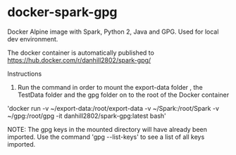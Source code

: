 # docker-spark-gpg
Docker Alpine image with Spark, Python 2, Java and GPG. Used for local dev environment.

The docker container is automatically published to https://hub.docker.com/r/danhill2802/spark-gpg/

Instructions


1. Run the command in order to mount the export-data folder , the TestData folder and the gpg folder on to the root of the Docker container

'docker run -v ~/export-data:/root/export-data -v ~/Spark:/root/Spark -v ~/gpg:/root/gpg -it danhill2802/spark-gpg:latest bash'


NOTE: The gpg keys in the mounted directory will have already been imported. Use the command 'gpg --list-keys' to see a list of all keys imported.



